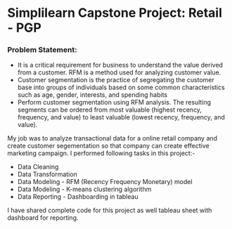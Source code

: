 # Simplilearn Capstone Project: Retail - PGP

### Problem Statement:
- It is a critical requirement for business to understand the value derived from a customer. RFM is a method used for analyzing customer value.
- Customer segmentation is the practice of segregating the customer base into groups of individuals based on some common characteristics such as age, gender, interests, and spending habits
- Perform customer segmentation using RFM analysis. The resulting segments can be ordered from most valuable (highest recency, frequency, and value) to least valuable (lowest recency, frequency, and value).

My job was to analyze transactional data for a online retail company and create customer segementation so that company can create effective marketing campaign. I performed following tasks in this project:-
- Data Cleaning
- Data Transformation
- Data Modeling - RFM (Recency Frequency Monetary) model
- Data Modeling - K-means clustering algorithm
- Data Reporting - Dashboarding in tableau

I have shared complete code for this project as well tableau sheet with dashboard for reporting.
